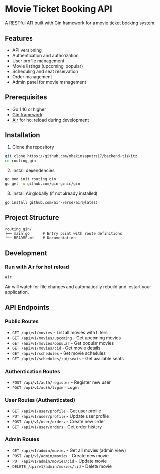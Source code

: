 # Movie Ticket Booking API

A RESTful API built with Gin framework for a movie ticket booking system.

## Features

- API versioning
- Authentication and authorization
- User profile management
- Movie listings (upcoming, popular)
- Scheduling and seat reservation
- Order management
- Admin panel for movie management

## Prerequisites

- Go 1.16 or higher
- [Gin framework](https://github.com/gin-gonic/gin)
- [Air](https://github.com/air-verse/air) for hot reload during development

## Installation

1. Clone the repository

```bash
git clone https://github.com/mhakimsaputra17/backend-tizkitz
cd routing_gin
```

2. Install dependencies

```bash
go mod init routing_gin
go get -u github.com/gin-gonic/gin
```

3. Install Air globally (if not already installed)

```bash
go install github.com/air-verse/air@latest
```

## Project Structure

```
routing_gin/
├── main.go      # Entry point with route definitions
└── README.md    # Documentation
```

## Development

### Run with Air for hot reload

```bash
air
```

Air will watch for file changes and automatically rebuild and restart your application.

## API Endpoints

### Public Routes

- `GET /api/v1/movies` - List all movies with filters
- `GET /api/v1/movies/upcoming` - Get upcoming movies
- `GET /api/v1/movies/popular` - Get popular movies
- `GET /api/v1/movies/:id` - Get movie details
- `GET /api/v1/schedules` - Get movie schedules
- `GET /api/v1/schedules/:id/seats` - Get available seats

### Authentication Routes

- `POST /api/v1/auth/register` - Register new user
- `POST /api/v1/auth/login` - Login

### User Routes (Authenticated)

- `GET /api/v1/user/profile` - Get user profile
- `PUT /api/v1/user/profile` - Update user profile
- `POST /api/v1/user/orders` - Create new order
- `GET /api/v1/user/orders` - Get order history

### Admin Routes

- `GET /api/v1/admin/movies` - Get all movies (admin view)
- `POST /api/v1/admin/movies` - Create new movie
- `PUT /api/v1/admin/movies/:id` - Update movie
- `DELETE /api/v1/admin/movies/:id` - Delete movie
